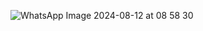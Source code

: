 ![WhatsApp Image 2024-08-12 at 08 58 30](https://github.com/user-attachments/assets/5041bf43-96e3-4797-a55f-b7ca858d77d6)
